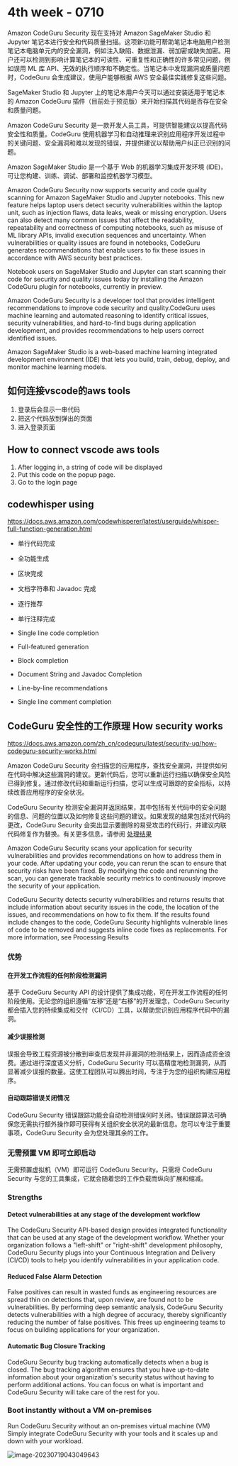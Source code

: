 

# 4th week - 0710

Amazon CodeGuru Security 现在支持对 Amazon SageMaker Studio 和 Jupyter 笔记本进行安全和代码质量扫描。这项新功能可帮助笔记本电脑用户检测笔记本电脑单元内的安全漏洞，例如注入缺陷、数据泄漏、弱加密或缺失加密。用户还可以检测到影响计算笔记本的可读性、可重复性和正确性的许多常见问题，例如误用 ML 库 API、无效的执行顺序和不确定性。当笔记本中发现漏洞或质量问题时，CodeGuru 会生成建议，使用户能够根据 AWS 安全最佳实践修复这些问题。

SageMaker Studio 和 Jupyter 上的笔记本用户今天可以通过安装适用于笔记本的 Amazon CodeGuru 插件（目前处于预览版）来开始扫描其代码是否存在安全和质量问题。

Amazon CodeGuru Security 是一款开发人员工具，可提供智能建议以提高代码安全性和质量。CodeGuru 使用机器学习和自动推理来识别应用程序开发过程中的关键问题、安全漏洞和难以发现的错误，并提供建议以帮助用户纠正已识别的问题。

Amazon SageMaker Studio 是一个基于 Web 的机器学习集成开发环境 (IDE)，可让您构建、训练、调试、部署和监控机器学习模型。

Amazon CodeGuru Security now supports security and code quality scanning for Amazon SageMaker Studio and Jupyter notebooks. This new feature helps laptop users detect security vulnerabilities within the laptop unit, such as injection flaws, data leaks, weak or missing encryption. Users can also detect many common issues that affect the readability, repeatability and correctness of computing notebooks, such as misuse of ML library APIs, invalid execution sequences and uncertainty. When vulnerabilities or quality issues are found in notebooks, CodeGuru generates recommendations that enable users to fix these issues in accordance with AWS security best practices.

Notebook users on SageMaker Studio and Jupyter can start scanning their code for security and quality issues today by installing the Amazon CodeGuru plugin for notebooks, currently in preview.

Amazon CodeGuru Security is a developer tool that provides intelligent recommendations to improve code security and quality.CodeGuru uses machine learning and automated reasoning to identify critical issues, security vulnerabilities, and hard-to-find bugs during application development, and provides recommendations to help users correct identified issues.

Amazon SageMaker Studio is a web-based machine learning integrated development environment (IDE) that lets you build, train, debug, deploy, and monitor machine learning models.



##  如何连接vscode的aws tools

1.   登录后会显示一串代码 
2.   把这个代码放到弹出的页面
3.   进入登录页面



## How to connect vscode aws tools

1. After logging in, a string of code will be displayed 
2. Put this code on the popup page.
3. Go to the login page





## codewhisper using

https://docs.aws.amazon.com/codewhisperer/latest/userguide/whisper-full-function-generation.html



-   单行代码完成
-   全功能生成
-   区块完成
-   文档字符串和 Javadoc 完成
-   逐行推荐
-   单行注释完成

- Single line code completion
- Full-featured generation
- Block completion
- Document String and Javadoc Completion
- Line-by-line recommendations
- Single line comment completion



## CodeGuru 安全性的工作原理 How security works

https://docs.aws.amazon.com/zh_cn/codeguru/latest/security-ug/how-codeguru-security-works.html

Amazon CodeGuru Security 会扫描您的应用程序，查找安全漏洞，并提供如何在代码中解决这些漏洞的建议。更新代码后，您可以重新运行扫描以确保安全风险已得到修复。通过修改代码和重新运行扫描，您可以生成可跟踪的安全指标，以持续改善应用程序的安全状况。

CodeGuru Security 检测安全漏洞并返回结果，其中包括有关代码中的安全问题的信息、问题的位置以及如何修复这些问题的建议。如果发现的结果包括对代码的更改，CodeGuru Security 会突出显示要删除的易受攻击的代码行，并建议内联代码修复作为替换。有关更多信息，请参阅 [处理结果](https://docs.aws.amazon.com/zh_cn/codeguru/latest/security-ug/working-with-findings.html)



Amazon CodeGuru Security scans your application for security vulnerabilities and provides recommendations on how to address them in your code. After updating your code, you can rerun the scan to ensure that security risks have been fixed. By modifying the code and rerunning the scan, you can generate trackable security metrics to continuously improve the security of your application.

CodeGuru Security detects security vulnerabilities and returns results that include information about security issues in the code, the location of the issues, and recommendations on how to fix them. If the results found include changes to the code, CodeGuru Security highlights vulnerable lines of code to be removed and suggests inline code fixes as replacements. For more information, see Processing Results

### 优势

#### 在开发工作流程的任何阶段检测漏洞

基于 CodeGuru Security API 的设计提供了集成功能，可在开发工作流程的任何阶段使用。无论您的组织遵循“左移”还是“右移”的开发理念，CodeGuru Security 都会插入您的持续集成和交付（CI/CD）工具，以帮助您识别应用程序代码中的漏洞。

#### 减少误报检测

误报会导致工程资源被分散到审查后发现并非漏洞的检测结果上，因而造成资金浪费。通过进行深度语义分析，CodeGuru Security 可以高精度地检测漏洞，从而显著减少误报的数量。这使工程团队可以腾出时间，专注于为您的组织构建应用程序。

#### 自动跟踪错误关闭情况

CodeGuru Security 错误跟踪功能会自动检测错误何时关闭。错误跟踪算法可确保您无需执行额外操作即可获得有关组织安全状况的最新信息。您可以专注于重要事项，CodeGuru Security 会为您处理其余的工作。

### 无需预置 VM 即可立即启动

无需预置虚拟机（VM）即可运行 CodeGuru Security。只需将 CodeGuru Security 与您的工具集成，它就会随着您的工作负载而纵向扩展和缩减。

### Strengths

#### Detect vulnerabilities at any stage of the development workflow

The CodeGuru Security API-based design provides integrated functionality that can be used at any stage of the development workflow. Whether your organization follows a "left-shift" or "right-shift" development philosophy, CodeGuru Security plugs into your Continuous Integration and Delivery (CI/CD) tools to help you identify vulnerabilities in your application code.

#### Reduced False Alarm Detection

False positives can result in wasted funds as engineering resources are spread thin on detections that, upon review, are found not to be vulnerabilities. By performing deep semantic analysis, CodeGuru Security detects vulnerabilities with a high degree of accuracy, thereby significantly reducing the number of false positives. This frees up engineering teams to focus on building applications for your organization.

#### Automatic Bug Closure Tracking

CodeGuru Security bug tracking automatically detects when a bug is closed. The bug tracking algorithm ensures that you have up-to-date information about your organization's security status without having to perform additional actions. You can focus on what is important and CodeGuru Security will take care of the rest for you.

### Boot instantly without a VM on-premises

Run CodeGuru Security without an on-premises virtual machine (VM) Simply integrate CodeGuru Security with your tools and it scales up and down with your workload.



![image-20230719043049643](http://cdn.shinkai005.com/image202307190430735.png)
